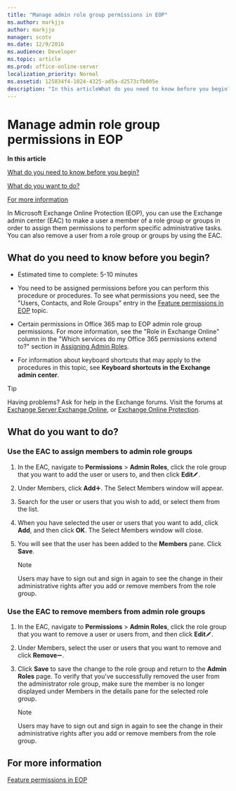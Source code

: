 ```yaml
---
title: "Manage admin role group permissions in EOP"
ms.author: markjjo
author: markjjo
manager: scotv
ms.date: 12/9/2016
ms.audience: Developer
ms.topic: article
ms.prod: office-online-server
localization_priority: Normal
ms.assetid: 125834f4-1024-4325-ad5a-d2573cfb005e
description: "In this articleWhat do you need to know before you begin?What do you want to do?For more information"
---
```


# Manage admin role group permissions in EOP

 **In this article**
  
[What do you need to know before you begin?](#sectionSection0.md)
  
[What do you want to do?](#sectionSection1.md)
  
[For more information](#sectionSection2.md)
  
In Microsoft Exchange Online Protection (EOP), you can use the Exchange admin center (EAC) to make a user a member of a role group or groups in order to assign them permissions to perform specific administrative tasks. You can also remove a user from a role group or groups by using the EAC.
  
## What do you need to know before you begin?
<a name="sectionSection0"> </a>

- Estimated time to complete: 5-10 minutes
    
- You need to be assigned permissions before you can perform this procedure or procedures. To see what permissions you need, see the "Users, Contacts, and Role Groups" entry in the [Feature permissions in EOP](feature-permissions-in-eop.md) topic. 
    
- Certain permissions in Office 365 map to EOP admin role group permissions. For more information, see the "Role in Exchange Online" column in the "Which services do my Office 365 permissions extend to?" section in [Assigning Admin Roles](https://go.microsoft.com/fwlink/p/?LinkId=286708).
    
- For information about keyboard shortcuts that may apply to the procedures in this topic, see **Keyboard shortcuts in the Exchange admin center**.
    
> [!TIP]
> Having problems? Ask for help in the Exchange forums. Visit the forums at [Exchange Server](https://go.microsoft.com/fwlink/p/?linkId=60612),[Exchange Online](https://go.microsoft.com/fwlink/p/?linkId=267542), or [Exchange Online Protection](https://go.microsoft.com/fwlink/p/?linkId=285351). 
  
## What do you want to do?
<a name="sectionSection1"> </a>

### Use the EAC to assign members to admin role groups

1. In the EAC, navigate to **Permissions** \> **Admin Roles**, click the role group that you want to add the user or users to, and then click **Edit**![Edit icon](../media/ITPro_EAC_EditIcon.gif).
    
2. Under Members, click **Add**![Add Icon](../media/ITPro_EAC_AddIcon.gif). The Select Members window will appear.
    
3. Search for the user or users that you wish to add, or select them from the list.
    
4. When you have selected the user or users that you want to add, click **Add**, and then click **OK**. The Select Members window will close.
    
5. You will see that the user has been added to the **Members** pane. Click **Save**.
    
    > [!NOTE]
    > Users may have to sign out and sign in again to see the change in their administrative rights after you add or remove members from the role group. 
  
### Use the EAC to remove members from admin role groups

1. In the EAC, navigate to **Permissions** \> **Admin Roles**, click the role group that you want to remove a user or users from, and then click **Edit**![Edit icon](../media/ITPro_EAC_EditIcon.gif).
    
2. Under Members, select the user or users that you want to remove and click **Remove**![Remove icon](../media/ITPro_EAC_RemoveIcon.gif).
    
3. Click **Save** to save the change to the role group and return to the **Admin Roles** page. To verify that you've successfully removed the user from the administrator role group, make sure the member is no longer displayed under Members in the details pane for the selected role group. 
    
    > [!NOTE]
    > Users may have to sign out and sign in again to see the change in their administrative rights after you add or remove members from the role group. 
  
## For more information
<a name="sectionSection2"> </a>

[Feature permissions in EOP](feature-permissions-in-eop.md)
  

